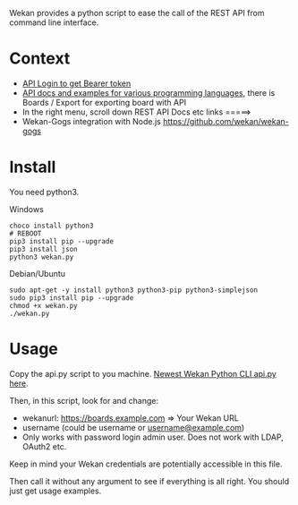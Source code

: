 Wekan provides a python script to ease the call of the REST API from command line interface.

# Context 

- [API Login to get Bearer token](REST-API#example-call---as-form-data)
- [API docs and examples for various programming languages](https://wekan.github.io/api/), there is Boards / Export for exporting board with API
- In the right menu, scroll down REST API Docs etc links =====>
- Wekan-Gogs integration with Node.js https://github.com/wekan/wekan-gogs

# Install

You need python3.

Windows
```
choco install python3
# REBOOT
pip3 install pip --upgrade
pip3 install json
python3 wekan.py
```
Debian/Ubuntu
```
sudo apt-get -y install python3 python3-pip python3-simplejson
sudo pip3 install pip --upgrade
chmod +x wekan.py
./wekan.py
```

# Usage 

Copy the api.py script to you machine. [Newest Wekan Python CLI api.py here](https://raw.githubusercontent.com/wekan/wekan/master/api.py).

Then, in this script, look for and change:
- wekanurl: https://boards.example.com => Your Wekan URL
- username (could be username or username@example.com)
- Only works with password login admin user. Does not work with LDAP, OAuth2 etc.

Keep in mind your Wekan credentials are potentially accessible in this file.

Then call it without any argument to see if everything is all right. You should just get usage examples.
